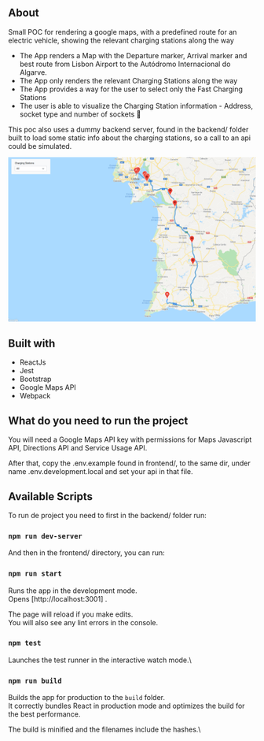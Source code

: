## About

Small POC for rendering a google maps, with a predefined route for an electric vehicle, showing the relevant charging stations along the way

- The App renders a Map with the Departure marker, Arrival marker and best route from Lisbon Airport to the Autódromo Internacional do Algarve. 
- The App only renders the relevant Charging Stations along the way
- The App provides a way for the user to select only the Fast Charging Stations
- The user is able to visualize the Charging Station information - Address, socket type and number of sockets 🔌

This poc also uses a dummy backend server, found in the backend/ folder built to load some static info about the charging stations, so a call to an api could be simulated.


<img width="845" alt="poc-view" src="https://github.com/tunessofia/fleetmanager-electric/blob/master/poc.png">


## Built with

- ReactJs
- Jest
- Bootstrap
- Google Maps API
- Webpack

## What do you need to run the project

You will need a Google Maps API key with permissions for Maps Javascript API, Directions API and Service Usage API.

After that, copy the .env.example found in frontend/, to the same dir, under name .env.development.local and set your api in that file.

## Available Scripts

To run de project you need to first in the backend/ folder run:

### `npm run dev-server`

And then in the frontend/ directory, you can run:

### `npm run start`

Runs the app in the development mode.\
Opens [http://localhost:3001] .

The page will reload if you make edits.\
You will also see any lint errors in the console.

### `npm test`

Launches the test runner in the interactive watch mode.\

### `npm run build`

Builds the app for production to the `build` folder.\
It correctly bundles React in production mode and optimizes the build for the best performance.

The build is minified and the filenames include the hashes.\
